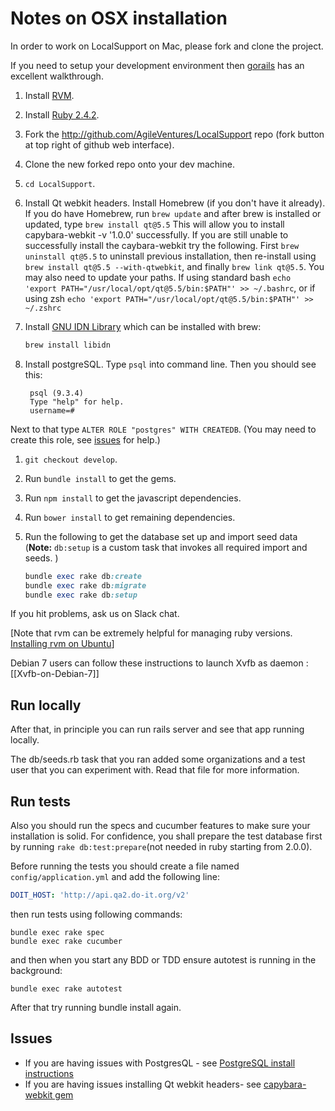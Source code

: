 Notes on OSX installation
==========================

In order to work on LocalSupport on Mac, please fork and clone the project.

If you need to setup your development environment then [gorails](https://gorails.com/setup/osx/10.13-high-sierra) has an excellent walkthrough.

1. Install [RVM](https://rvm.io/).
1. Install [Ruby 2.4.2](https://rvm.io/rubies/installing).
1. Fork the http://github.com/AgileVentures/LocalSupport repo (fork button at top right of github web interface).
1. Clone the new forked repo onto your dev machine.
1. `cd LocalSupport`.
1. Install Qt webkit headers.
Install Homebrew (if you don't have it already). If you do have Homebrew, run `brew update` and after brew is installed or updated, type `brew install qt@5.5`
This will allow you to install capybara-webkit -v '1.0.0' successfully.
If you are still unable to successfully install the caybara-webkit try the following.  First `brew uninstall qt@5.5` to uninstall previous installation, then re-install using
`brew install qt@5.5 --with-qtwebkit`, and finally `brew link qt@5.5`.
You may also need to update your paths. If using standard bash `echo 'export PATH="/usr/local/opt/qt@5.5/bin:$PATH"' >> ~/.bashrc`, or if using zsh
`echo 'export PATH="/usr/local/opt/qt@5.5/bin:$PATH"' >> ~/.zshrc`
1. Install [GNU IDN Library](http://www.gnu.org/software/libidn/#downloading)
which can be installed with brew:

    ```bash
    brew install libidn
    ```
1. Install postgreSQL.
Type `psql` into command line. Then you should see this:

        psql (9.3.4)
        Type "help" for help.
        username=#
Next to that type `ALTER ROLE "postgres" WITH CREATEDB`.  (You may need to create this role, see [issues](issues.md) for help.)
1. `git checkout develop`.
1. Run `bundle install` to get the gems.
1. Run `npm install` to get the javascript dependencies.
1. Run `bower install` to get remaining dependencies.
1. Run the following to get the database set up and import seed data (**Note:** `db:setup` is a custom task that invokes all required import and seeds. )

    ```ruby
    bundle exec rake db:create
    bundle exec rake db:migrate
    bundle exec rake db:setup
    ```

If you hit problems, ask us on Slack chat.

[Note that rvm can be extremely helpful for managing ruby versions.  [Installing rvm on Ubuntu](https://www.digitalocean.com/community/articles/how-to-install-ruby-on-rails-on-ubuntu-12-04-lts-precise-pangolin-with-rvm)]

Debian 7 users can follow these instructions to launch Xvfb as daemon : [[Xvfb-on-Debian-7]]

## Run locally
After that, in principle you can run rails server and see that app running locally.

The db/seeds.rb task that you ran added some organizations and a test user that you can experiment with. Read that file for more information.

## Run tests

Also you should run the specs and cucumber features to make sure your installation is solid. For confidence, you shall prepare the test database first by running
`rake db:test:prepare`(not needed in ruby starting from 2.0.0).

Before running the tests you should create a file named `config/application.yml` and add the following line:

```yaml
DOIT_HOST: 'http://api.qa2.do-it.org/v2'
```

then run tests using following commands:

    bundle exec rake spec
    bundle exec rake cucumber

and then when you start any BDD or TDD ensure autotest is running in the background:

    bundle exec rake autotest

After that try running bundle install again.

Issues
-------

* If you are having issues with PostgresQL - see [PostgreSQL install instructions](issues.md#postgresql-install)
* If you are having issues installing Qt webkit headers- see [capybara-webkit gem](issues.md#capybara-webkit-gem)
